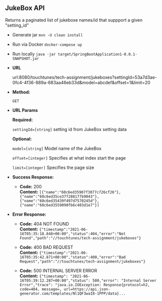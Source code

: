 **JukeBox API**
----
  Returns a paginated list of jukeboxe names/id that suppport a given "setting_id"
   
  * Generate jar
  `mvn -U clean install`
  
  * Run via Docker
  `docker-compose up`
  
  * Run locally
  `java -jar target/SpringBootApplication1-0.0.1-SNAPSHOT.jar`


* **URL**

  url:8080/touchtunes/tech-assignment/jukeboxes?settingId=53a7d3ae-0fc4-4f36-889a-683aa46eb33d&model=abcdef&offset=1&limit=20

* **Method:**

  `GET`
  
*  **URL Params**

   **Required:**
 
   `settingId=[string]` setting id from JukeBox setting data
   
   **Optional:**
 
   `model=[string]` Model name of the JukeBox
   
   `offset=[integer]` Specifies at what index start the page
   
   `limit=[integer]` Specifies the page size

* **Success Response:**

  * **Code:** 200 <br />
    **Content:** `[{"name":"60c6ed35907f3077c726cf26"},{"name":"60c6ed35ce37f288177b9043"},{"name":"60c6ed35439f497d7570245d"},{"name":"60c6ed3559090fb6c403d1e7"}]`
 
 
* **Error Response:**

  * **Code:** 404 NOT FOUND <br />
    **Content:** `{"timestamp":"2021-06-16T05:35:18.848+00:00","status":404,"error":"Not Found","path":"//touchtunes/tech-assignment/jukeboxes"}`


  * **Code:** 400 BAD REQUEST <br />
    **Content:** `{"timestamp":"2021-06-16T05:35:42.871+00:00","status":400,"error":"Bad Request","path":"//touchtunes/tech-assignment/jukeboxes"}`
    

  * **Code:** 500 INTERNAL SERVER ERROR <br />
    **Content:** `{"timestamp": "2021-06-16T05:39:12.287+00:00","status": 500,"error": "Internal Server Error","trace": "java.io.IOException: Response{protocol=h2, code=404, message=, url=https://api.json-generator.com/templates/Nl1QF3waI8-1PPP/data}...`
